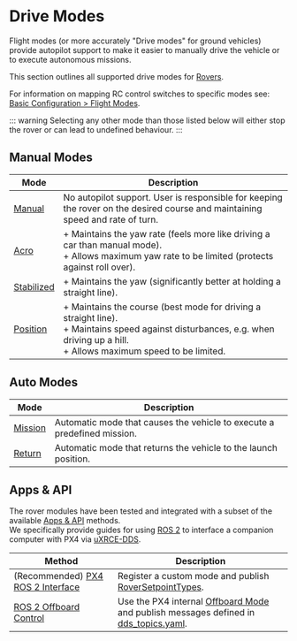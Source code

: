 # Drive Modes

Flight modes (or more accurately "Drive modes" for ground vehicles) provide autopilot support to make it easier to manually drive the vehicle or to execute autonomous missions.

This section outlines all supported drive modes for [Rovers](../frames_rover/index.md).

For information on mapping RC control switches to specific modes see: [Basic Configuration > Flight Modes](../config/flight_mode.md).

::: warning
Selecting any other mode than those listed below will either stop the rover or can lead to undefined behaviour.
:::

## Manual Modes

| Mode                                    | Description                                                                                                                                                                      |
| --------------------------------------- | -------------------------------------------------------------------------------------------------------------------------------------------------------------------------------- |
| [Manual](manual.md#manual-mode)         | No autopilot support. User is responsible for keeping the rover on the desired course and maintaining speed and rate of turn.                                                    |
| [Acro](manual.md#acro-mode)             | + Maintains the yaw rate (feels more like driving a car than manual mode). <br>+ Allows maximum yaw rate to be limited (protects against roll over).                             |
| [Stabilized](manual.md#stabilized-mode) | + Maintains the yaw (significantly better at holding a straight line).                                                                                                           |
| [Position](manual.md#position-mode)     | + Maintains the course (best mode for driving a straight line).<br>+ Maintains speed against disturbances, e.g. when driving up a hill.<br>+ Allows maximum speed to be limited. |

## Auto Modes

| Mode                            | Description                                                             |
| ------------------------------- | ----------------------------------------------------------------------- |
| [Mission](auto.md#mission-mode) | Automatic mode that causes the vehicle to execute a predefined mission. |
| [Return](auto.md#return-mode)   | Automatic mode that returns the vehicle to the launch position.         |

## Apps & API

The rover modules have been tested and integrated with a subset of the available [Apps & API](../middleware/index.md) methods. \
We specifically provide guides for using [ROS 2](../ros2/index.md) to interface a companion computer with PX4 via [uXRCE-DDS](../middleware/uxrce_dds.md).

| Method                                                          | Description                                                                                                                                       |
| --------------------------------------------------------------- | ------------------------------------------------------------------------------------------------------------------------------------------------- |
| (Recommended) [PX4 ROS 2 Interface](api.md#px4-ros-2-interface) | Register a custom mode and publish [RoverSetpointTypes](../ros2/px4_ros2_control_interface.md#experimental-rover-setpoints).                      |
| [ROS 2 Offboard Control](api.md#ros-2-offboard-control)         | Use the PX4 internal [Offboard Mode](../flight_modes/offboard.md) and publish messages defined in [dds_topics.yaml](../middleware/dds_topics.md). |

